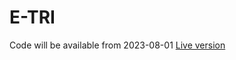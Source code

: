 # E-TRI
Code will be available from 2023-08-01
[Live version](https://cs.vu.lt/projects/DALTRA/demo)
